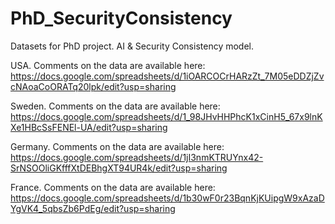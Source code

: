 # PhD_SecurityConsistency
Datasets for PhD project. AI &amp; Security Consistency model.

USA. Comments on the data are available here: https://docs.google.com/spreadsheets/d/1iOARCOCrHARzZt_7M05eDDZjZvcNAoaCoORATq20lpk/edit?usp=sharing

Sweden. Comments on the data are available here: https://docs.google.com/spreadsheets/d/1_98JHvHHPhcK1xCinH5_67x9lnKXe1HBcSsFENEl-UA/edit?usp=sharing

Germany. Comments on the data are available here: https://docs.google.com/spreadsheets/d/1jI3nmKTRUYnx42-SrNSOOliGKfffXtDEBhgXT94UR4k/edit?usp=sharing

France. Comments on the data are available here: https://docs.google.com/spreadsheets/d/1b30wF0r23BqnKjKUipgW9xAzaDYgVK4_5qbsZb6PdEg/edit?usp=sharing
